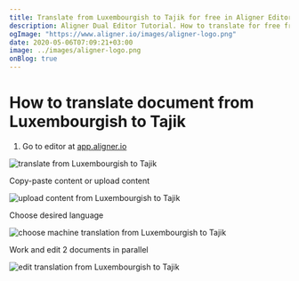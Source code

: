 ```yaml
---
title: Translate from Luxembourgish to Tajik for free in Aligner Editor
description: Aligner Dual Editor Tutorial. How to translate for free from Luxembourgish to Tajik. Aligner is multilingual document management platform. 
ogImage: "https://www.aligner.io/images/aligner-logo.png"
date: 2020-05-06T07:09:21+03:00
image: ../images/aligner-logo.png
onBlog: true
---
```


# How to translate document from Luxembourgish to Tajik

1. Go to editor at [app.aligner.io](https://app.aligner.io "Aligner App web page")

![translate from Luxembourgish to Tajik](../aligner-blank-editor.png "translate from Luxembourgish to Tajik")

Copy-paste content or upload content

![upload content from Luxembourgish to Tajik](../aligner-uploaded-document.png "upload content from Luxembourgish to Tajik")

Choose desired language

![choose machine translation from Luxembourgish to Tajik](../aligner-language-dropdown.png "choose machine translation from Luxembourgish to Tajik")

Work and edit 2 documents in parallel

![edit translation from Luxembourgish to Tajik](../aligner-double-sitded-editor.png "edit translation from Luxembourgish to Tajik")

